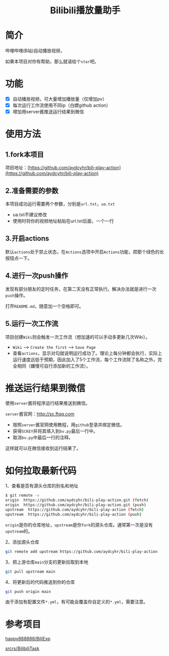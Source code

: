 <div align="center"> 
<h1 align="center">Bilibili播放量助手</h1>
</div>

# 简介

哔哩哔哩(B站)自动播放视频，

如果本项目对你有帮助，那么就请给个`star`吧。 

# 功能

- [x] 自动播放视频，可大量增加播放量（仅增加pv）
- [x] 每次运行工作流使用不同ip（白嫖github action）
- [x] 增加用server酱推送运行结果到微信

# 使用方法

## 1.fork本项目

项目地址：[https://github.com/aydcyhr/bili-play-action](https://github.com/aydcyhr/bili-play-action)

## 2.准备需要的参数

本项目成功运行需要两个参数，分别是`url.txt`，`ua.txt`

- ua.txt不建议修改
- 使用时将你的视频地址粘贴在url.txt后面，一个一行

## 3.开启actions

默认`actions`处于禁止状态，在`Actions`选项中开启`Actions`功能，把那个绿色的长按钮点一下。

## 4.进行一次push操作

发现有部分朋友的定时任务，在第二天没有正常执行。解决办法就是进行一次`push`操作。

打开`README.md`，随意加一个空格即可。

## 5.运行一次工作流

项目创建`Wiki`则会触发一次工作流（想加速的可以手动多更新几次Wiki）。

- `Wiki` --> `Create the first` --> `Save Page`
- 查看`actions`，显示对勾就说明运行成功了。理论上每分钟都会执行，实际上运行速度远低于预期，因此加入了5个工作流，每个工作流除了名称之外，完全相同（嫌慢可自行添加新的工作流）。

# 推送运行结果到微信

使用`server`酱将程序运行结果推送到微信。

`server`酱官网：http://sc.ftqq.com

- 按照`server`酱官网使用教程，用`github`登录并绑定微信。
- 获得`SCKEY`并将其填入到`bv.py`最后一行中。
- 取消`bv.py`中最后一行的注释。

这样就可以在微信接收到运行结果了。

# 如何拉取最新代码

1、查看是否有源头仓库的别名和地址

```sh
$ git remote -v
origin  https://github.com/aydcyhr/bili-play-action.git (fetch)
origin  https://github.com/aydcyhr/bili-play-action.git (push)
upstream  https://github.com/aydcyhr/bili-play-action (fetch)
upstream  https://github.com/aydcyhr/bili-play-action (push)
```

`origin`是你的仓库地址，`upstream`是你`fork`的源头仓库。通常第一次是没有`upstream`的。

2、添加源头仓库

```sh
git remote add upstream https://github.com/aydcyhr/bili-play-action
```

3、把上游仓库`main`分支的更新拉取到本地

```sh
git pull upstream main
```

4、将更新后的代码推送到你的仓库

```sh
git push origin main 
```

由于添加有配置文件`*.yml`，有可能会覆盖你自定义的`*.yml`，需要注意。

# 参考项目

[happy888888/BiliExp](https://github.com/happy888888/BiliExp)

[srcrs/BilibiliTask](https://github.com/srcrs/BilibiliTask)
